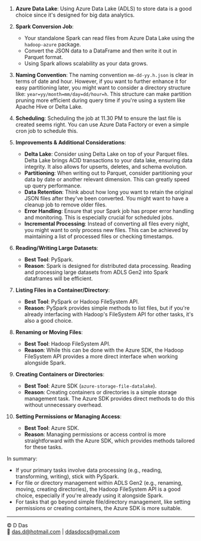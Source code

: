 
1. **Azure Data Lake**: Using Azure Data Lake (ADLS) to store data is a good choice since it's designed for big data analytics.
2. **Spark Conversion Job**:
   - Your standalone Spark can read files from Azure Data Lake using the `hadoop-azure` package. 
   - Convert the JSON data to a DataFrame and then write it out in Parquet format. 
   - Using Spark allows scalability as your data grows.
3. **Naming Convention**: The naming convention `mm-dd-yy.h.json` is clear in terms of date and hour. However, if you want to further enhance it for easy partitioning later, you might want to consider a directory structure like: `year=yy/month=mm/day=dd/hour=h`. This structure can make partition pruning more efficient during query time if you're using a system like Apache Hive or Delta Lake.
4. **Scheduling**: Scheduling the job at 11.30 PM to ensure the last file is created seems right. You can use Azure Data Factory or even a simple cron job to schedule this.
5. **Improvements & Additional Considerations**:
   - **Delta Lake**: Consider using Delta Lake on top of your Parquet files. Delta Lake brings ACID transactions to your data lake, ensuring data integrity. It also allows for upserts, deletes, and schema evolution.
   - **Partitioning**: When writing out to Parquet, consider partitioning your data by date or another relevant dimension. This can greatly speed up query performance.
   - **Data Retention**: Think about how long you want to retain the original JSON files after they've been converted. You might want to have a cleanup job to remove older files.
   - **Error Handling**: Ensure that your Spark job has proper error handling and monitoring. This is especially crucial for scheduled jobs.
   - **Incremental Processing**: Instead of converting all files every night, you might want to only process new files. This can be achieved by maintaining a list of processed files or checking timestamps.

1. **Reading/Writing Large Datasets**: 
    - **Best Tool**: PySpark.
    - **Reason**: Spark is designed for distributed data processing. Reading and processing large datasets from ADLS Gen2 into Spark dataframes will be efficient.
    
2. **Listing Files in a Container/Directory**:
    - **Best Tool**: PySpark or Hadoop FileSystem API.
    - **Reason**: PySpark provides simple methods to list files, but if you're already interfacing with Hadoop's FileSystem API for other tasks, it's also a good choice.
    
3. **Renaming or Moving Files**:
    - **Best Tool**: Hadoop FileSystem API.
    - **Reason**: While this can be done with the Azure SDK, the Hadoop FileSystem API provides a more direct interface when working alongside Spark.
    
4. **Creating Containers or Directories**:
    - **Best Tool**: Azure SDK (`azure-storage-file-datalake`).
    - **Reason**: Creating containers or directories is a simple storage management task. The Azure SDK provides direct methods to do this without unnecessary overhead.
    
5. **Setting Permissions or Managing Access**:
    - **Best Tool**: Azure SDK.
    - **Reason**: Managing permissions or access control is more straightforward with the Azure SDK, which provides methods tailored for these tasks.
    
In summary:

- If your primary tasks involve data processing (e.g., reading, transforming, writing), stick with PySpark.
- For file or directory management within ADLS Gen2 (e.g., renaming, moving, creating directories), the Hadoop FileSystem API is a good choice, especially if you're already using it alongside Spark.
- For tasks that go beyond simple file/directory management, like setting permissions or creating containers, the Azure SDK is more suitable.


---

© D Das  
📧 [das.d@hotmail.com](mailto:das.d@hotmail.com) | [ddasdocs@gmail.com](mailto:ddasdocs@gmail.com)